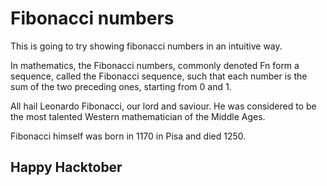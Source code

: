 # Fibonacci numbers
This is going to try showing fibonacci numbers in an intuitive way.

In mathematics, the Fibonacci numbers, commonly denoted Fn form a sequence, called the Fibonacci sequence, such that each number is the sum of the two preceding ones, starting from 0 and 1.


All hail Leonardo Fibonacci, our lord and saviour. He was considered to be the most talented Western mathematician of the Middle Ages.

Fibonacci himself was born in 1170 in Pisa and died 1250. 


## Happy Hacktober
